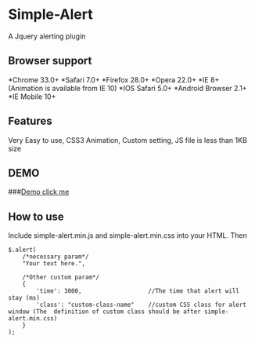 Simple-Alert
============

A Jquery alerting plugin

Browser support
------------
*Chrome 33.0+
*Safari 7.0+
*Firefox 28.0+
*Opera 22.0+
*IE 8+ (Animation is available from IE 10)
*IOS Safari 5.0+
*Android Browser 2.1+
*IE Mobile 10+

Features
-----------
Very Easy to use, CSS3 Animation, Custom setting, JS file is less than 1KB size

DEMO
-----------
###[Demo click me](http://jsbin.com/jegej/3/edit?css,js,output)

How to use
-----------
Include simple-alert.min.js and simple-alert.min.css into your HTML. Then

	$.alert(
		/*necessary param*/
		"Your text here.",

		/*Other custom param*/
		{
			'time': 3000,					//The time that alert will stay (ms)
			'class': "custom-class-name"	//custom CSS class for alert window (The  definition of custom class should be after simple-alert.min.css)
		}
	);